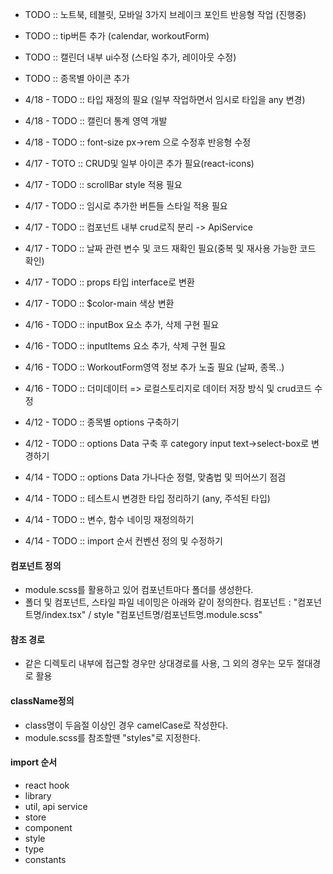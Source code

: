 - TODO :: 노트북, 테블릿, 모바일 3가지 브레이크 포인트 반응형 작업 (진행중)
- TODO :: tip버튼 추가 (calendar, workoutForm)
- TODO :: 캘린더 내부 ui수정 (스타일 추가, 레이아웃 수정)
- TODO :: 종목별 아이콘 추가

- 4/18 - TODO :: 타입 재정의 필요 (일부 작업하면서 임시로 타입을 any 변경)
- 4/18 - TODO :: 캘린더 통계 영역 개발
- 4/18 - TODO :: font-size px->rem 으로 수정후 반응형 수정

- 4/17 - TOTO :: CRUD및 일부 아이콘 추가 필요(react-icons)
- 4/17 - TODO :: scrollBar style 적용 필요
- 4/17 - TODO :: 임시로 추가한 버튼들 스타일 적용 필요
- 4/17 - TODO :: 컴포넌트 내부 crud로직 분리 -> ApiService
- 4/17 - TODO :: 날짜 관련 변수 및 코드 재확인 필요(중복 및 재사용 가능한 코드 확인)
- 4/17 - TODO :: props 타입 interface로 변환
- 4/17 - TODO :: $color-main 색상 변환

- 4/16 - TODO :: inputBox 요소 추가, 삭제 구현 필요
- 4/16 - TODO :: inputItems 요소 추가, 삭제 구현 필요
- 4/16 - TODO :: WorkoutForm영역 정보 추가 노출 필요 (날짜, 종목..)
- 4/16 - TODO :: 더미데이터 => 로컬스토리지로 데이터 저장 방식 및 crud코드 수정

- 4/12 - TODO :: 종목별 options 구축하기
- 4/12 - TODO :: options Data 구축 후 category input text->select-box로 변경하기

- 4/14 - TODO :: options Data 가나다순 정렬, 맞춤법 및 띄어쓰기 점검
- 4/14 - TODO :: 테스트시 변경한 타입 정리하기 (any, 주석된 타입)
- 4/14 - TODO :: 변수, 함수 네이밍 재정의하기
- 4/14 - TODO :: import 순서 컨벤션 정의 및 수정하기

#### 컴포넌트 정의

- module.scss를 활용하고 있어 컴포넌트마다 폴더를 생성한다.
- 폴더 및 컴포넌트, 스타일 파일 네이밍은 아래와 같이 정의한다.
  컴포넌트 : "컴포넌트명/index.tsx" / style "컴포넌트명/컴포넌트명.module.scss"

#### 참조 경로

- 같은 디렉토리 내부에 접근할 경우만 상대경로를 사용, 그 외의 경우는 모두 절대경로 활용

#### className정의

- class명이 두음절 이상인 경우 camelCase로 작성한다.
- module.scss를 참조할땐 "styles"로 지정한다.

#### import 순서

- react hook
- library
- util, api service
- store
- component
- style
- type
- constants
